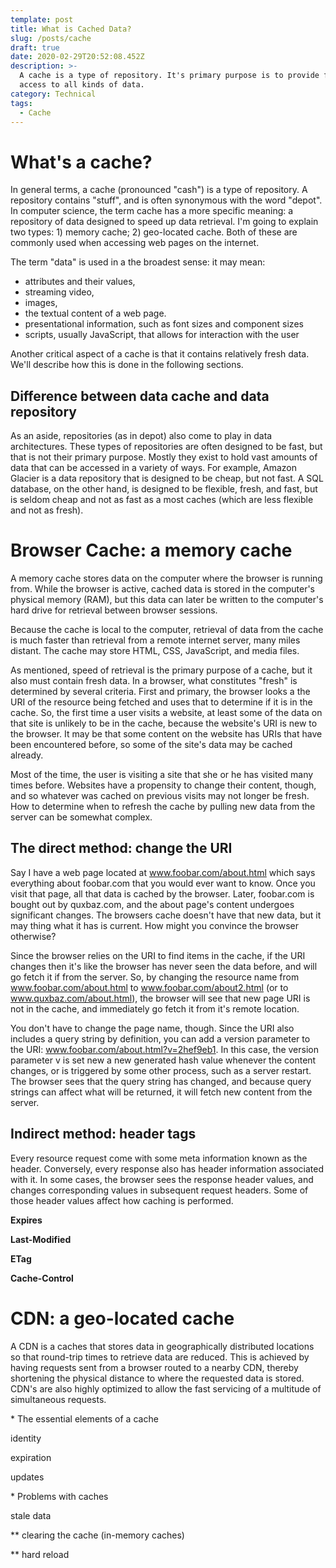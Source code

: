 ```yaml
---
template: post
title: What is Cached Data?
slug: /posts/cache
draft: true
date: 2020-02-29T20:52:08.452Z
description: >-
  A cache is a type of repository. It's primary purpose is to provide faster
  access to all kinds of data.
category: Technical
tags:
  - Cache
---
```

# What's a cache?

In general terms, a cache (pronounced "cash") is a type of repository. A repository contains "stuff", and is often synonymous with the word "depot". In computer science, the term cache has a more specific meaning: a repository of data designed to speed up data retrieval. I'm going to explain two types: 1) memory cache; 2) geo-located cache.  Both of these are commonly used when accessing web pages on the internet.

The term "data" is used in a the broadest sense: it may mean:

* attributes and their values, 
* streaming video, 
* images, 
* the textual content of a web page.
* presentational information, such as font sizes and component sizes
* scripts, usually JavaScript, that allows for interaction with the user 

Another critical aspect of a cache is that it contains relatively fresh data. We'll describe how this is done in the following sections.

## Difference between data cache and data repository

As an aside, repositories (as in depot) also come to play in data architectures. These types of repositories are often designed to be fast, but that is not their primary purpose. Mostly they exist to hold vast amounts of data that can be accessed in a variety of ways.  For example, Amazon Glacier is a data repository that is designed to be cheap, but not fast. A SQL database, on the other hand, is designed to be flexible, fresh, and fast, but is seldom cheap and not as fast as a most caches (which are less flexible and not as fresh).



# Browser Cache: a memory cache

A memory cache stores data on the computer where the browser is running from. While the browser is active, cached data is stored in the computer's physical memory (RAM), but this data can later be written to the computer's hard drive for retrieval between browser sessions.

Because the cache is local to the computer, retrieval of data from the cache is much faster than retrieval from a remote internet server, many miles distant. The cache may store HTML, CSS, JavaScript, and media files.

As mentioned, speed of retrieval is the primary purpose of a cache, but it also must contain fresh data. In a browser, what constitutes "fresh" is determined by several criteria. First and primary, the browser looks a the URI of the resource being fetched and uses that to determine if it is in the cache.  So, the first time a user visits a website, at least some of the data on that site is unlikely to be in the cache, because the website's URI is new to the browser.  It may be that some content on the website has URIs that have been encountered before, so some of the site's data may be cached already.

Most of the time, the user is visiting a site that she or he has visited many times before. Websites have a propensity to change their content, though, and so whatever was cached on previous visits may not longer be fresh. How to determine when to refresh the cache by pulling new data from the server can be somewhat complex. 

## The direct method: change the URI

Say I have a web page located at www.foobar.com/about.html which says everything about foobar.com that you would ever want to know.  Once you visit that page, all that data is cached by the browser.  Later, foobar.com is bought out by quxbaz.com, and the about page's content undergoes significant changes. The browsers cache doesn't have that new data, but it may thing what it has is current.  How might you convince the browser otherwise?

Since the browser relies on the URI to find items in the cache, if the URI changes then it's like the browser has never seen the data before, and will go fetch it if from the server. So, by changing the resource name from www.foobar.com/about.html to www.foobar.com/about2.html (or to www.quxbaz.com/about.html), the browser will see that new page URI is not in the cache, and immediately go fetch it from it's remote location.

You don't have to change the page name, though. Since the URI also includes a query string by definition, you can add a version parameter to the URI:  www.foobar.com/about.html?v=2hef9eb1.  In this case, the version parameter v is set new a new generated hash value whenever the content changes, or is triggered by some other process, such as a server restart. The browser sees that the query string has changed, and because query strings can affect what will be returned, it will fetch new content from the server.

## Indirect method:  header tags

Every resource request come with some meta information known as the header.  Conversely, every response also has header information associated with it. In some cases, the browser sees the response header values, and changes corresponding values in subsequent request headers. Some of those header values affect how caching is performed.

**Expires**

**Last-Modified**

**ETag**

**Cache-Control**





# CDN: a geo-located cache

  A CDN is a caches that stores data in geographically distributed locations so that round-trip times to retrieve data are reduced. This is achieved by having requests sent from a browser routed to a nearby CDN, thereby shortening the physical distance to where the requested data is stored. CDN's are also highly optimized to allow the fast servicing of a multitude of simultaneous requests.

\* The essential elements of a cache

identity

expiration

updates

\* Problems with caches

stale data

\*\* clearing the cache (in-memory caches)

\*\* hard reload

